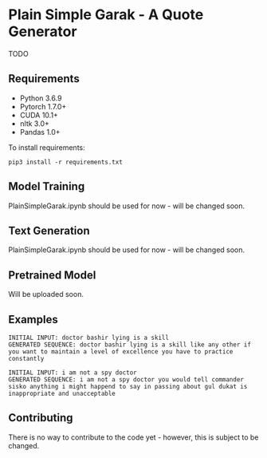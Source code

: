 # Plain Simple Garak - A Quote Generator

TODO

## Requirements

- Python 3.6.9
- Pytorch 1.7.0+
- CUDA 10.1+
- nltk 3.0+
- Pandas 1.0+

To install requirements:

```setup
pip3 install -r requirements.txt
```

## Model Training

PlainSimpleGarak.ipynb should be used for now - will be changed soon.

## Text Generation

PlainSimpleGarak.ipynb should be used for now - will be changed soon.

## Pretrained Model

Will be uploaded soon.

## Examples

```
INITIAL INPUT: doctor bashir lying is a skill
GENERATED SEQUENCE: doctor bashir lying is a skill like any other if you want to maintain a level of excellence you have to practice constantly
```

```
INITIAL INPUT: i am not a spy doctor
GENERATED SEQUENCE: i am not a spy doctor you would tell commander sisko anything i might happend to say in passing about gul dukat is inappropriate and unacceptable
```

## Contributing

There is no way to contribute to the code yet - however, this is subject to be changed.
